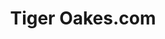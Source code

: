 ---
title: Tiger Oakes.com
subtitle: 
summary: >
  App for riders of the bus in Hawaii, upgrading their basic paper schedules 
  into digital form. The app is designed to load and run quickly, and cache 
  itself so users can access the website while offline. The backend is designed 
  so the schedule data can be uploaded to Google Maps and other mapping systems.
---